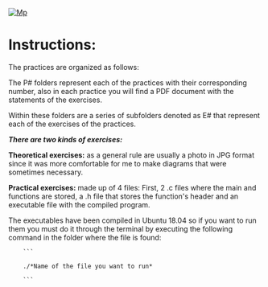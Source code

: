 [![Mp](https://www.knowledgeplus.mu/assets/img/courses/pm.jpg)](https://www.gnu.org/software/gnu-c-manual/gnu-c-manual.html)
# Instructions:
The practices are organized as follows:
  
The P# folders represent each of the practices with their corresponding number, also in each practice you will find a PDF document with the statements of the exercises. 
  
Within these folders are a series of subfolders denoted as E# that represent each of the exercises of the practices.  
  
***There are two kinds of exercises:***  
  
**Theoretical exercises:** as a general rule are usually a photo in JPG format since it was more comfortable for me to make diagrams that were sometimes necessary.  
  
**Practical exercises:** made up of 4 files: First, 2 .c files where the main and functions are stored, a .h file that stores the function's header and an executable file with the compiled program.  
  
The executables have been compiled in Ubuntu 18.04 so if you want to run them you must do it through the terminal by executing the following command in the folder where the file is found:  
  
		```
    
		./*Name of the file you want to run*
		
		```

